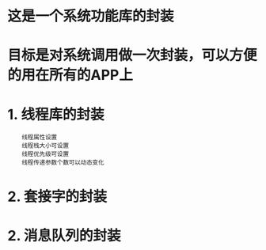 # 这是一个系统功能库的封装
# 目标是对系统调用做一次封装，可以方便的用在所有的APP上

# 1. 线程库的封装
		线程属性设置
		线程栈大小可设置
		线程优先级可设置
		线程传递参数个数可以动态变化

# 2. 套接字的封装

# 2. 消息队列的封装

